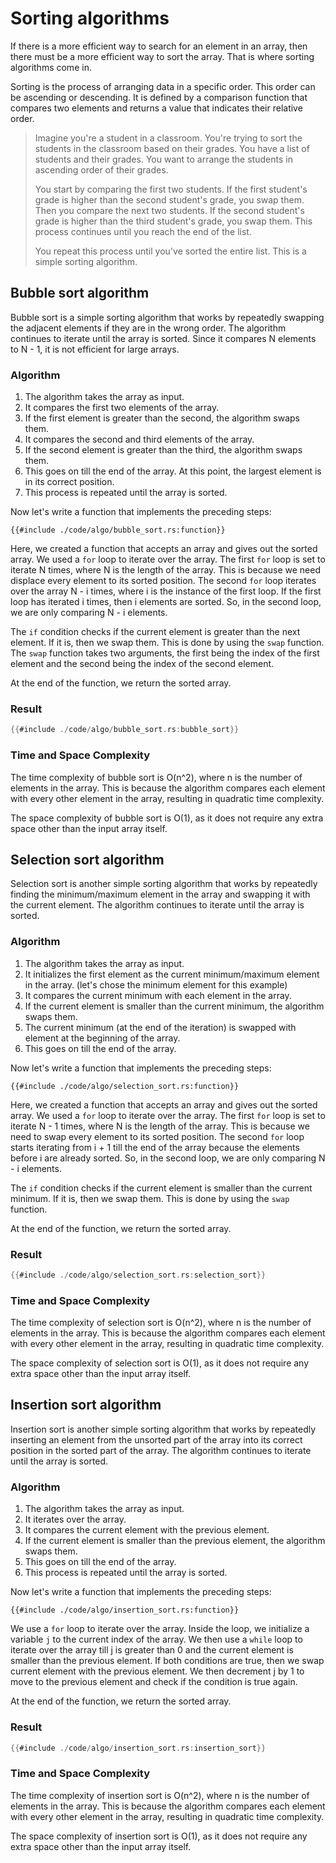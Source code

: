 # Sorting algorithms

If there is a more efficient way to search for an element in an array, then there must be a more efficient way to sort the array. That is where sorting algorithms come in.

Sorting is the process of arranging data in a specific order. This order can be ascending or descending. It is defined by a comparison function that compares two elements and returns a value that indicates their relative order.

> Imagine you're a student in a classroom. You're trying to sort the students in the classroom based on their grades. You have a list of students and their grades. You want to arrange the students in ascending order of their grades. 
>
> You start by comparing the first two students. If the first student's grade is higher than the second student's grade, you swap them. Then you compare the next two students. If the second student's grade is higher than the third student's grade, you swap them. This process continues until you reach the end of the list.
>
> You repeat this process until you've sorted the entire list. This is a simple sorting algorithm.

## Bubble sort algorithm

Bubble sort is a simple sorting algorithm that works by repeatedly swapping the adjacent elements if they are in the wrong order. The algorithm continues to iterate until the array is sorted. Since it compares N elements to N - 1, it is not efficient for large arrays.

### Algorithm

1. The algorithm takes the array as input.
2. It compares the first two elements of the array.
3. If the first element is greater than the second, the algorithm swaps them.
4. It compares the second and third elements of the array.
5. If the second element is greater than the third, the algorithm swaps them.
6. This goes on till the end of the array. At this point, the largest element is in its correct position.
7. This process is repeated until the array is sorted. 

Now let's write a function that implements the preceding steps:

```rust,ignore
{{#include ./code/algo/bubble_sort.rs:function}}
```

Here, we created a function that accepts an array and gives out the sorted array.
We used a `for` loop to iterate over the array. The first `for` loop is set to iterate N times, where N is the length of the array. This is because we need displace every element to its sorted position. The second `for` loop iterates over the array N - i times, where i is the instance of the first loop. If the first loop has iterated i times, then i elements are sorted. So, in the second loop, we are only comparing N - i elements.

The `if` condition checks if the current element is greater than the next element. If it is, then we swap them. This is done by using the `swap` function. The `swap` function takes two arguments, the first being the index of the first element and the second being the index of the second element.

At the end of the function, we return the sorted array.

### Result

```rust
{{#include ./code/algo/bubble_sort.rs:bubble_sort}}
```

### Time and Space Complexity

The time complexity of bubble sort is O(n^2), where n is the number of elements in the array. This is because the algorithm compares each element with every other element in the array, resulting in quadratic time complexity.

The space complexity of bubble sort is O(1), as it does not require any extra space other than the input array itself.


## Selection sort algorithm

Selection sort is another simple sorting algorithm that works by repeatedly finding the minimum/maximum element in the array and swapping it with the current element. The algorithm continues to iterate until the array is sorted.

### Algorithm

1. The algorithm takes the array as input.
2. It initializes the first element as the current minimum/maximum element in the array. (let's chose the minimum element for this example)
3. It compares the current minimum with each element in the array.
4. If the current element is smaller than the current minimum, the algorithm swaps them.
5. The current minimum (at the end of the iteration) is swapped with element at the beginning of the array.
6. This goes on till the end of the array.

Now let's write a function that implements the preceding steps:

```rust,ignore
{{#include ./code/algo/selection_sort.rs:function}}
```

Here, we created a function that accepts an array and gives out the sorted array.
We used a `for` loop to iterate over the array. The first `for` loop is set to iterate N - 1 times, where N is the length of the array. This is because we need to swap every element to its sorted position. The second `for` loop starts iterating from i + 1 till the end of the array because the elements before i are already sorted. So, in the second loop, we are only comparing N - i elements.

The `if` condition checks if the current element is smaller than the current minimum. If it is, then we swap them. This is done by using the `swap` function.

At the end of the function, we return the sorted array.

### Result

```rust
{{#include ./code/algo/selection_sort.rs:selection_sort}}
```

### Time and Space Complexity

The time complexity of selection sort is O(n^2), where n is the number of elements in the array. This is because the algorithm compares each element with every other element in the array, resulting in quadratic time complexity.

The space complexity of selection sort is O(1), as it does not require any extra space other than the input array itself.

## Insertion sort algorithm

Insertion sort is another simple sorting algorithm that works by repeatedly inserting an element from the unsorted part of the array into its correct position in the sorted part of the array. The algorithm continues to iterate until the array is sorted.

### Algorithm

1. The algorithm takes the array as input.
2. It iterates over the array.
3. It compares the current element with the previous element.
4. If the current element is smaller than the previous element, the algorithm swaps them.
5. This goes on till the end of the array.
6. This process is repeated until the array is sorted.

Now let's write a function that implements the preceding steps:

```rust,ignore
{{#include ./code/algo/insertion_sort.rs:function}}
```

We use a `for` loop to iterate over the array. Inside the loop, we initialize a variable `j` to the current index of the array. We then use a `while` loop to iterate over the array till j is greater than 0 and the current element is smaller than the previous element. If both conditions are true, then we swap current element with the previous element. We then decrement j by 1 to move to the previous element and check if the condition is true again.

At the end of the function, we return the sorted array.

### Result

```rust
{{#include ./code/algo/insertion_sort.rs:insertion_sort}}
```

### Time and Space Complexity

The time complexity of insertion sort is O(n^2), where n is the number of elements in the array. This is because the algorithm compares each element with every other element in the array, resulting in quadratic time complexity.

The space complexity of insertion sort is O(1), as it does not require any extra space other than the input array itself.
